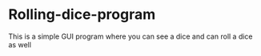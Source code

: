 # Rolling-dice-program
This is a simple GUI program where you can see a dice and can roll a dice as well
